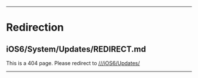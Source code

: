 
***

# Redirection

## iOS6/System/Updates/REDIRECT.md

This is a 404 page. Please redirect to [///iOS6/Updates/](/iOS6/Updates/)

***
